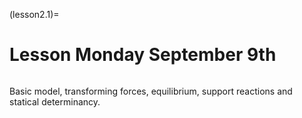 (lesson2.1)=
# Lesson Monday September 9th

```{tableofcontents}
```

Basic model, transforming forces, equilibrium, support reactions and statical determinancy. 